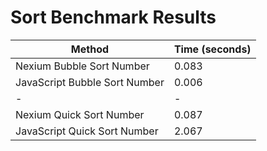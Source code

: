 # Sort Benchmark Results

| Method                        | Time (seconds) |
| ----------------------------- | -------------- |
| Nexium Bubble Sort Number     | 0.083          |
| JavaScript Bubble Sort Number | 0.006          |
| -                             | -              |
| Nexium Quick Sort Number      | 0.087          |
| JavaScript Quick Sort Number  | 2.067          |
